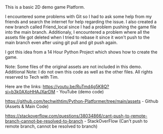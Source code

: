 This is a basic 2D demo game Platform.

I encountered some problems with Git so I had to ask some help from my friends and search the internet for help regarding the issue.
I also created a new branch called Friend_local since I had a problem pushing the game file into the main branch.
Additionaly, I encountered a problem where all the assets file got deleted when I tried to rebase it since it won't push to the main branch even after using git pull and git push again.

I got this idea from a 14 Hour Python Project which shows how to create the game.

Note: Some files of the original assets are not included in this demo. 
Additional Note: I do not own this code as well as the other files. All rights reserved to Tech with Tim.

Here are the links:
https://youtu.be/RuTmd4g5K8Q?si=b3k0AXoHHAJXarDM - YouTube (demo code)

https://github.com/techwithtim/Python-Platformer/tree/main/assets - Github (Assets & Main Code)

https://stackoverflow.com/questions/38034866/cant-push-to-remote-branch-cannot-be-resolved-to-branch - StackOverFlow (Can't push to remote branch, cannot be resolved to branch)
